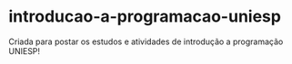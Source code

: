 # introducao-a-programacao-uniesp
Criada para postar os estudos e atividades de introdução a programação UNIESP!
